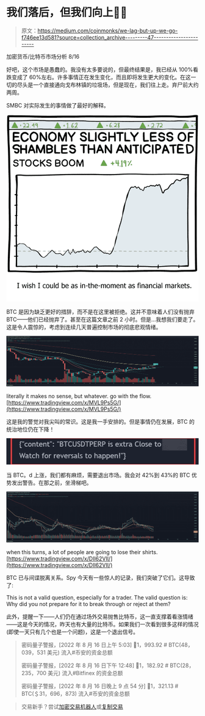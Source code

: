 # 我们落后，但我们向上🤔❔

> 原文：<https://medium.com/coinmonks/we-lag-but-up-we-go-f746ee13d581?source=collection_archive---------47----------------------->

加密货币/比特币市场分析 8/16

好吧，这个市场是愚蠢的。我没有太多要说的，但最终结果是，我已经从 100%看跌变成了 60%左右。许多事情正在发生变化，而且即将发生更大的变化。在这一切的尽头是一个直接通向戈布林镇的垃圾场，但是现在，我们往上走。弃尸前大约两周。

SMBC 对实际发生的事情做了最好的解释。

![](img/adc3b68a1fc287485ff61e06b521dca6.png)

BTC 是因为缺乏更好的措辞，而不是在这里被拒绝。这并不意味着人们没有抛弃 BTC——他们已经抛弃了。甚至在这篇文章之前 2 小时。但是…我想我们要走了。这是令人震惊的，考虑到连续几天普遍控制市场的彻底悲观情绪。

![](img/91d1c2b9c9f61794d01caf0d1260d3e2.png)

literally it makes no sense, but whatever. go with the flow. [https://www.tradingview.com/x/MVL9Ps5G/](https://www.tradingview.com/x/MVL9Ps5G/)

这是我的警觉对我尖叫的常识。这是我一手安排的。但是事情仍在发展，BTC 的统治地位仍在下降！

![](img/f95c722092eb64537501db8665dc1763.png)

当 BTC。d 上涨，我们都有麻烦，需要退出市场。我会对 42%到 43%的 BTC 优势发出警告。在那之前，坐滑梯吧。

![](img/4bf887e8b0db71379f860d30958f0598.png)

when this turns, a lot of people are going to lose their shirts. [https://www.tradingview.com/x/DIl62VIl/](https://www.tradingview.com/x/DIl62VIl/)

BTC 已与间谍脱离关系。Spy 今天有一些惊人的记录，我们突破了它们。这导致了:

This is not a valid question, especially for a trader. The valid question is: Why did you not prepare for it to break through or reject at them?

此外，提醒一下——人们仍在通过场外交易抛售比特币，这一直支撑着看涨情绪——这是今天的情况，昨天也有大量的比特币。如果我们一次看到很多这样的情况(即使一天只有几个也是一个问题)，这是一个退出信号。

> 密码量子警报，[2022 年 8 月 16 日上午 5:03]
> 🐳1，993.92 # BTC(48，039，531 美元)
> 流入#币安的资金总额
> 
> 密码量子警报，[2022 年 8 月 16 日下午 12:48]
> 🐳1，182.92 # BTC(28，235，700 美元)
> 流入#Bitfinex 的资金总额
> 
> 密码量子警报，[2022 年 8 月 16 日晚上 9 点 54 分]
> 🐳1，321.13 # BTC(＄31，696，873)
> 流入#币安的资金总额

> 交易新手？尝试[加密交易机器人](/coinmonks/crypto-trading-bot-c2ffce8acb2a)或[复制交易](/coinmonks/top-10-crypto-copy-trading-platforms-for-beginners-d0c37c7d698c)